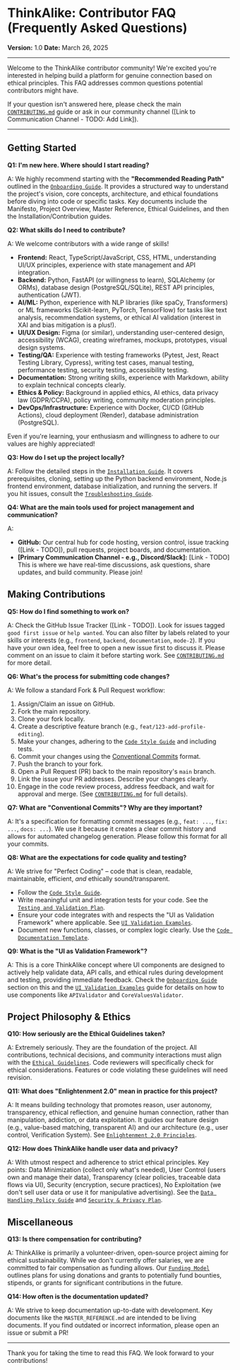 # ThinkAlike: Contributor FAQ (Frequently Asked Questions)

**Version:** 1.0
**Date:** March 26, 2025

---

Welcome to the ThinkAlike contributor community! We're excited you're interested in helping build a platform for genuine connection based on ethical principles. This FAQ addresses common questions potential contributors might have.

If your question isn't answered here, please check the main [`CONTRIBUTING.md`](../core/contributing.md) guide or ask in our community channel ([Link to Communication Channel - TODO: Add Link]).

---

## Getting Started

**Q1: I'm new here. Where should I start reading?**

A: We highly recommend starting with the **"Recommended Reading Path"** outlined in the [`Onboarding Guide`](../core/onboarding_guide.md). It provides a structured way to understand the project's vision, core concepts, architecture, and ethical foundations before diving into code or specific tasks. Key documents include the Manifesto, Project Overview, Master Reference, Ethical Guidelines, and then the Installation/Contribution guides.

**Q2: What skills do I need to contribute?**

A: We welcome contributors with a wide range of skills!
*   **Frontend:** React, TypeScript/JavaScript, CSS, HTML, understanding UI/UX principles, experience with state management and API integration.
*   **Backend:** Python, FastAPI (or willingness to learn), SQLAlchemy (or ORMs), database design (PostgreSQL/SQLite), REST API principles, authentication (JWT).
*   **AI/ML:** Python, experience with NLP libraries (like spaCy, Transformers) or ML frameworks (Scikit-learn, PyTorch, TensorFlow) for tasks like text analysis, recommendation systems, or ethical AI validation (interest in XAI and bias mitigation is a plus!).
*   **UI/UX Design:** Figma (or similar), understanding user-centered design, accessibility (WCAG), creating wireframes, mockups, prototypes, visual design systems.
*   **Testing/QA:** Experience with testing frameworks (Pytest, Jest, React Testing Library, Cypress), writing test cases, manual testing, performance testing, security testing, accessibility testing.
*   **Documentation:** Strong writing skills, experience with Markdown, ability to explain technical concepts clearly.
*   **Ethics & Policy:** Background in applied ethics, AI ethics, data privacy law (GDPR/CCPA), policy writing, community moderation principles.
*   **DevOps/Infrastructure:** Experience with Docker, CI/CD (GitHub Actions), cloud deployment (Render), database administration (PostgreSQL).

Even if you're learning, your enthusiasm and willingness to adhere to our values are highly appreciated!

**Q3: How do I set up the project locally?**

A: Follow the detailed steps in the [`Installation Guide`](../core/installation.md). It covers prerequisites, cloning, setting up the Python backend environment, Node.js frontend environment, database initialization, and running the servers. If you hit issues, consult the [`Troubleshooting Guide`](../architecture/deployment_troubleshooting.md).

**Q4: What are the main tools used for project management and communication?**

A:
*   **GitHub:** Our central hub for code hosting, version control, issue tracking ([Link - TODO]), pull requests, project boards, and documentation.
*   **[Primary Communication Channel - e.g., Discord/Slack]:** [Link - TODO] This is where we have real-time discussions, ask questions, share updates, and build community. Please join!

## Making Contributions

**Q5: How do I find something to work on?**

A: Check the GitHub Issue Tracker ([Link - TODO]). Look for issues tagged `good first issue` or `help wanted`. You can also filter by labels related to your skills or interests (e.g., `frontend`, `backend`, `documentation`, `mode-2`). If you have your own idea, feel free to open a new issue first to discuss it. Please comment on an issue to claim it before starting work. See [`CONTRIBUTING.md`](../core/contributing.md) for more detail.

**Q6: What's the process for submitting code changes?**

A: We follow a standard Fork & Pull Request workflow:
1.  Assign/Claim an issue on GitHub.
2.  Fork the main repository.
3.  Clone your fork locally.
4.  Create a descriptive feature branch (e.g., `feat/123-add-profile-editing`).
5.  Make your changes, adhering to the [`Code Style Guide`](./developer_guides/code_style_guide.md) and including tests.
6.  Commit your changes using the [Conventional Commits](https://www.conventionalcommits.org/) format.
7.  Push the branch to your fork.
8.  Open a Pull Request (PR) back to the main repository's `main` branch.
9.  Link the issue your PR addresses. Describe your changes clearly.
10. Engage in the code review process, address feedback, and wait for approval and merge.
(See [`CONTRIBUTING.md`](../core/contributing.md) for full details).

**Q7: What are "Conventional Commits"? Why are they important?**

A: It's a specification for formatting commit messages (e.g., `feat: ...`, `fix: ...`, `docs: ...`). We use it because it creates a clear commit history and allows for automated changelog generation. Please follow this format for all your commits.

**Q8: What are the expectations for code quality and testing?**

A: We strive for "Perfect Coding" – code that is clean, readable, maintainable, efficient, *and* ethically sound/transparent.
*   Follow the [`Code Style Guide`](./developer_guides/code_style_guide.md).
*   Write meaningful unit and integration tests for your code. See the [`Testing and Validation Plan`](./developer_guides/testing_and_validation_plan.md).
*   Ensure your code integrates with and respects the "UI as Validation Framework" where applicable. See [`UI Validation Examples`](./developer_guides/ui_validation_examples.md).
*   Document new functions, classes, or complex logic clearly. Use the [`Code Documentation Template`](../templates/code_documentation_template.md).

**Q9: What is the "UI as Validation Framework"?**

A: This is a core ThinkAlike concept where UI components are designed to actively help validate data, API calls, and ethical rules during development and testing, providing immediate feedback. Check the [`Onboarding Guide`](../core/onboarding_guide.md) section on this and the [`UI Validation Examples`](./developer_guides/ui_validation_examples.md) guide for details on how to use components like `APIValidator` and `CoreValuesValidator`.

## Project Philosophy & Ethics

**Q10: How seriously are the Ethical Guidelines taken?**

A: Extremely seriously. They are the foundation of the project. All contributions, technical decisions, and community interactions must align with the [`Ethical Guidelines`](../core/ethics/ethical_guidelines.md). Code reviewers will specifically check for ethical considerations. Features or code violating these guidelines will need revision.

**Q11: What does "Enlightenment 2.0" mean in practice for this project?**

A: It means building technology that promotes reason, user autonomy, transparency, ethical reflection, and genuine human connection, rather than manipulation, addiction, or data exploitation. It guides our feature design (e.g., value-based matching, transparent AI) and our architecture (e.g., user control, Verification System). See [`Enlightenment 2.0 Principles`](../core/enlightenment_2_0/ENLIGHTENMENT_2_0_PRINCIPLES.md).

**Q12: How does ThinkAlike handle user data and privacy?**

A: With utmost respect and adherence to strict ethical principles. Key points: Data Minimization (collect only what's needed), User Control (users own and manage their data), Transparency (clear policies, traceable data flows via UI), Security (encryption, secure practices), No Exploitation (we don't sell user data or use it for manipulative advertising). See the [`Data Handling Policy Guide`](./developer_guides/data_handling_policy_guide.md) and [`Security & Privacy Plan`](../architecture/security/security_and_privacy_plan.md).

## Miscellaneous

**Q13: Is there compensation for contributing?**

A: ThinkAlike is primarily a volunteer-driven, open-source project aiming for ethical sustainability. While we don't currently offer salaries, we are committed to fair compensation as funding allows. Our [`Funding Model`](../core/funding_model.md) outlines plans for using donations and grants to potentially fund bounties, stipends, or grants for significant contributions in the future.

**Q14: How often is the documentation updated?**

A: We strive to keep documentation up-to-date with development. Key documents like the `MASTER_REFERENCE.md` are intended to be living documents. If you find outdated or incorrect information, please open an issue or submit a PR!

---

Thank you for taking the time to read this FAQ. We look forward to your contributions!
